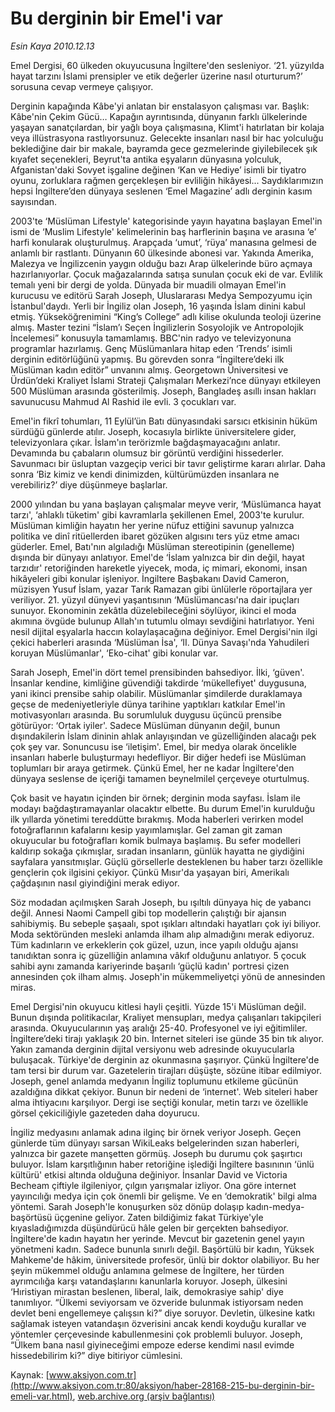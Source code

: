 # Bu derginin bir Emel'i var

*Esin Kaya 2010.12.13*

<font class="agenda2NewsSpot">
 Emel Dergisi, 60 ülkeden okuyucusuna İngiltere'den sesleniyor. ‘21. yüzyılda hayat tarzını İslami prensipler ve etik değerler üzerine nasıl oturturum?’ sorusuna cevap vermeye çalışıyor.
</font>
<font class="newsDetail">
 <p>
  <p class="MsoNormal">
   Derginin kapağında Kâbe'yi anlatan bir enstalasyon çalışması var. Başlık: Kâbe'nin Çekim Gücü… Kapağın ayrıntısında, dünyanın farklı ülkelerinde yaşayan sanatçılardan, bir yağlı boya çalışmasına, Klimt'i hatırlatan bir kolaja veya illüstrasyona rastlıyorsunuz. Gelecekte insanları nasıl bir hac yolculuğu beklediğine dair bir makale, bayramda gece gezmelerinde giyilebilecek şık kıyafet seçenekleri, Beyrut'ta antika eşyaların dünyasına yolculuk, Afganistan'daki Sovyet işgaline değinen ‘Kan ve Hediye’ isimli bir tiyatro oyunu, zorluklara rağmen gerçekleşen bir evliliğin hikâyesi... Saydıklarımızın hepsi İngiltere’den dünyaya seslenen ‘Emel Magazine’ adlı derginin kasım sayısından.
  </p>
  <p class="MsoNormal">
   2003'te ‘Müslüman Lifestyle' kategorisinde yayın hayatına başlayan Emel'in ismi de ‘Muslim Lifestyle' kelimelerinin baş harflerinin başına ve arasına ‘e’ harfi konularak oluşturulmuş. Arapçada ‘umut’, ‘rüya’ manasına gelmesi de anlamlı bir rastlantı. Dünyanın 60 ülkesinde abonesi var. Yakında Amerika, Malezya ve İngilizcenin yaygın olduğu bazı Arap ülkelerinde büro açmaya hazırlanıyorlar. Çocuk mağazalarında satışa sunulan çocuk eki de var. Evlilik temalı yeni bir dergi de yolda. Dünyada bir muadili olmayan Emel'in kurucusu ve editörü Sarah Joseph, Uluslararası Medya Sempozyumu için İstanbul'daydı. Yerli bir İngiliz olan Joseph, 16 yaşında İslam dinini kabul etmiş. Yükseköğrenimini “King’s College” adlı kilise okulunda teoloji üzerine almış. Master tezini “İslam’ı Seçen İngilizlerin Sosyolojik ve Antropolojik İncelemesi” konusuyla tamamlamış. BBC'nin radyo ve televizyonuna programlar hazırlamış. Genç Müslümanlara hitap eden ‘Trends’ isimli derginin editörlüğünü yapmış. Bu görevden sonra “İngiltere’deki ilk Müslüman kadın editör” unvanını almış. Georgetown Üniversitesi ve Ürdün’deki Kraliyet İslami Strateji Çalışmaları Merkezi’nce dünyayı etkileyen 500 Müslüman arasında gösterilmiş. Joseph, Bangladeş asıllı insan hakları savunucusu Mahmud Al Rashid ile evli. 3 çocukları var.
  </p>
  <p class="MsoNormal">
   Emel'in fikrî tohumları, 11 Eylül’ün Batı dünyasındaki sarsıcı etkisinin hüküm sürdüğü günlerde atılır. Joseph, kocasıyla birlikte üniversitelere gider, televizyonlara çıkar. İslam'ın terörizmle bağdaşmayacağını anlatır. Devamında bu çabaların olumsuz bir görüntü verdiğini hissederler. Savunmacı bir üsluptan vazgeçip verici bir tavır geliştirme kararı alırlar. Daha sonra ‘Biz kimiz ve kendi dinimizden, kültürümüzden insanlara ne verebiliriz?’ diye düşünmeye başlarlar.
  </p>
  <p class="MsoNormal">
   2000 yılından bu yana başlayan çalışmalar meyve verir, ‘Müslümanca hayat tarzı', ‘ahlaklı tüketim' gibi kavramlarla şekillenen Emel, 2003'te kurulur. Müslüman kimliğin hayatın her yerine nüfuz ettiğini savunup yalnızca politika ve dinî ritüellerden ibaret gözüken algısını ters yüz etme amacı güderler. Emel, Batı'nın algıladığı Müslüman stereotipinin (genelleme) dışında bir dünyayı anlatıyor. Emel'de ‘İslam yalnızca bir din değil, hayat tarzıdır' retoriğinden hareketle yiyecek, moda, iç mimari, ekonomi, insan hikâyeleri gibi konular işleniyor. İngiltere Başbakanı David Cameron, müzisyen Yusuf İslam, yazar Tarık Ramazan gibi ünlülerle röportajlara yer veriliyor. 21. yüzyıl dünyevi yaşantısının ‘Müslümancası'na dair ipuçları sunuyor. Ekonominin zekâtla düzelebileceğini söylüyor, ikinci el moda akımına övgüde bulunup Allah'ın tutumlu olmayı sevdiğini hatırlatıyor. Yeni nesil dijital eşyalarla haccın kolaylaşacağına değiniyor. Emel Dergisi'nin ilgi çekici haberleri arasında ‘Müslüman İsa', ‘II. Dünya Savaşı'nda Yahudileri koruyan Müslümanlar', ‘Eko-cihat' gibi konular var.
  </p>
  <p class="MsoNormal">
   Sarah Joseph, Emel'in dört temel prensibinden bahsediyor. İlki, ‘güven'. İnsanlar kendine, kimliğine güvendiği takdirde ‘mükellefiyet' duygusuna, yani ikinci prensibe sahip olabilir. Müslümanlar şimdilerde duraklamaya geçse de medeniyetleriyle dünya tarihine yaptıkları katkılar Emel'in motivasyonları arasında. Bu sorumluluk duygusu üçüncü prensibe götürüyor: ‘Ortak iyiler'. Sadece Müslüman dünyanın değil, bunun dışındakilerin İslam dininin ahlak anlayışından ve güzelliğinden alacağı pek çok şey var. Sonuncusu ise ‘iletişim'. Emel, bir medya olarak öncelikle insanları haberle buluşturmayı hedefliyor. Bir diğer hedefi ise Müslüman toplumları bir araya getirmek. Çünkü Emel, her ne kadar İngiltere'den dünyaya seslense de içeriği tamamen beynelmilel çerçeveye oturtulmuş.
  </p>
  <p class="MsoNormal">
   Çok basit ve hayatın içinden bir örnek; derginin moda sayfası. İslam ile modayı bağdaştıramayanlar olacaktır elbette. Bu durum Emel'in kurulduğu ilk yıllarda yönetimi tereddütte bırakmış. Moda haberleri verirken model fotoğraflarının kafalarını kesip yayımlamışlar. Gel zaman git zaman okuyucular bu fotoğrafları komik bulmaya başlamış.
   <span>
   </span>
   Bu sefer modelleri kaldırıp sokağa çıkmışlar, sıradan insanların, günlük hayatta ne giydiğini sayfalara yansıtmışlar. Güçlü görsellerle desteklenen bu haber tarzı özellikle gençlerin çok ilgisini çekiyor. Çünkü Mısır'da yaşayan biri, Amerikalı çağdaşının nasıl giyindiğini merak ediyor.
  </p>
  <p class="MsoNormal">
   Söz modadan açılmışken Sarah Joseph, bu ışıltılı dünyaya hiç de yabancı değil. Annesi Naomi Campell gibi top modellerin çalıştığı bir ajansın sahibiymiş. Bu sebeple
   <span>
   </span>
   şaşaalı, spot ışıkları altındaki hayatları çok iyi biliyor. Moda sektöründen mesleki anlamda ilham alıp almadığını merak ediyoruz. Tüm kadınların ve erkeklerin çok güzel, uzun, ince yapılı olduğu ajansı tanıdıktan sonra iç güzelliğin anlamına vâkıf olduğunu anlatıyor. 5 çocuk sahibi aynı zamanda kariyerinde başarılı ‘güçlü kadın' portresi çizen annesinden çok ilham almış. Joseph'in mükemmeliyetçi yönü de annesinden miras.
  </p>
  <p class="MsoNormal">
   Emel Dergisi'nin okuyucu kitlesi hayli çeşitli. Yüzde 15'i Müslüman değil. Bunun dışında politikacılar, Kraliyet mensupları, medya çalışanları takipçileri arasında. Okuyucularının yaş aralığı 25-40. Profesyonel ve iyi eğitimliler. İngiltere’deki tirajı yaklaşık 20 bin. İnternet siteleri ise günde 35 bin tık alıyor. Yakın zamanda derginin dijital versiyonu web adresinde okuyucularla buluşacak. Türkiye'de derginin az okunmasına şaşırıyor. Çünkü İngiltere'de tam tersi bir durum var. Gazetelerin tirajları düşüşte, sözüne itibar edilmiyor. Joseph, genel anlamda medyanın İngiliz toplumunu etkileme gücünün azaldığına dikkat çekiyor. Bunun bir nedeni de ‘internet'. Web siteleri haber alma ihtiyacını karşılıyor. Dergi ise seçtiği konular, metin tarzı ve özellikle görsel çekiciliğiyle gazeteden daha doyurucu.
  </p>
  <p class="MsoNormal">
   İngiliz medyasını anlamak adına ilginç bir örnek veriyor Joseph. Geçen günlerde tüm dünyayı sarsan WikiLeaks belgelerinden sızan haberleri, yalnızca bir gazete manşetten görmüş. Joseph bu durumu çok şaşırtıcı buluyor. İslam karşıtlığının haber retoriğine işlediği İngiltere basınının ‘ünlü kültürü' etkisi altında olduğuna değiniyor. İnsanlar David ve Victoria Becheam çiftiyle ilgileniyor, çılgın yarışmalar izliyor. Ona göre internet yayıncılığı medya için çok önemli bir gelişme. Ve en ‘demokratik' bilgi alma yöntemi. Sarah Joseph'le konuşurken söz dönüp dolaşıp kadın-medya-başörtüsü üçgenine geliyor. Zaten bildiğimiz fakat Türkiye'yle kıyasladığımızda düşündürücü hâle gelen bir gerçekten bahsediyor. İngiltere'de kadın hayatın her yerinde. Mevcut bir gazetenin genel yayın yönetmeni kadın. Sadece bununla sınırlı değil. Başörtülü bir kadın, Yüksek Mahkeme'de hâkim, üniversitede profesör, ünlü bir doktor olabiliyor. Bu her şeyin mükemmel olduğu anlamına gelmese de İngiltere, her türden ayrımcılığa karşı vatandaşlarını kanunlarla koruyor. Joseph, ülkesini ‘Hıristiyan mirastan beslenen, liberal, laik, demokrasiye sahip' diye tanımlıyor. “Ülkemi seviyorsam ve özveride bulunmak istiyorsam neden devlet beni engellemeye çalışsın ki?” diye soruyor. Devletin, ülkesine katkı sağlamak isteyen vatandaşın özverisini ancak kendi koyduğu kurallar ve yöntemler çerçevesinde kabullenmesini çok problemli buluyor. Joseph, “Ülkem bana nasıl giyineceğimi empoze ederse kendimi nasıl evimde hissedebilirim ki?” diye bitiriyor cümlesini.
  </p>
 </p>
</font>

Kaynak: [www.aksiyon.com.tr](http://www.aksiyon.com.tr:80/aksiyon/haber-28168-215-bu-derginin-bir-emeli-var.html), [web.archive.org (arşiv bağlantısı)](http://web.archive.org/web/20120103210958/http://www.aksiyon.com.tr:80/aksiyon/haber-28168-215-bu-derginin-bir-emeli-var.html)
